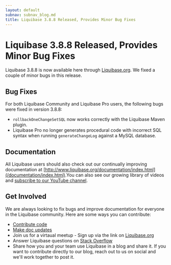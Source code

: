 ```yaml
---
layout: default
subnav: subnav_blog.md
title: Liquibase 3.8.8 Released, Provides Minor Bug Fixes
---
```


# Liquibase 3.8.8 Released, Provides Minor Bug Fixes

Liquibase 3.8.8 is now available here through [Liquibase.org](https://download.liquibase.org/download-community/). We fixed a couple of minor bugs in this release. 
​
## Bug Fixes
For both Liquibase Community and Liquibase Pro users, the following bugs were fixed in version 3.8.8:
- `rollbackOneChangeSetSQL` now works correctly with the Liquibase Maven plugin.
- Liquibase Pro no longer generates procedural code with incorrect SQL syntax when running `generateChangeLog` against a MySQL database.
​

## Documentation
All Liquibase users should also check out our continually improving documentation at [http://www.liquibase.org/documentation/index.html](/documentation/index.html).
​
You can also see our growing library of videos and [subscribe to our YouTube channel](https://www.youtube.com/channel/UC5qMsRjObu685rTBq0PJX8w?).
​
## Get Involved
We are always looking to fix bugs and improve documentation for everyone in the Liquibase community. Here are some ways you can contribute:
- [Contribute code](https://www.liquibase.org/development/contribute.html)
- [Make doc updates](https://github.com/liquibase/liquibase.github.com/tree/master/documentation)
- Join us for a virtaual meetup - Sign up via the link on [Liquibase.org](https://www.liquibase.org)
- Answer Liquibase questions on [Stack Overflow](https://stackoverflow.com/questions/tagged/liquibase)
- Share how you and your team use Liquibase in a blog and share it. If you want to contribute directly to our blog, reach out to us on social and we'll work together to post it.  
